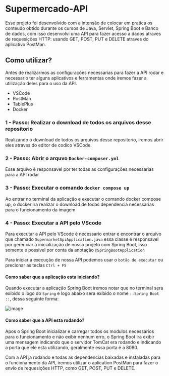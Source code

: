 # Supermercado-API

Esse projeto foi desenvolvido com a intensão de colocar em pratica os conteudo obtido durante os cursos de Java, Servlet, Spring Boot e Banco de dados, com isso desenvolvi uma API para fazer acesso a dados atraves de requesições HTTP: usando GET, POST, PUT e DELETE atraves do aplicativo PostMan.

## Como utilizar?

Antes de realizarmos as configurações necessarias para fazer a API rodar e necessario ter alguns aplicativos e ferramentas onde iremos fazer a utilização deles para o uso da API.

* VSCode
* PostMan
* TablePlus
* Docker

### 1 - Passo: Realizar o download de todos os arquivos desse repositorio

Realizando o download de todos os arquivos desse repositorio, iremos abrir eles atraves do editor de codico VSCode.

### 2 - Passo: Abrir o arquvo ```Docker-composer.yml```
Esse arquivo é responsavel por ter todas as configurações necessarias para a API rodar

### 3 - Passo: Executar o comando ```docker compose up```
Ao entrar no terminal da aplicação e executar o comando docker compose up, o docker ira realizar o download de todas dependencia necessarias para o funcionamento da imagem.

### 4 - Passo: Executar a API pelo VScode
Para executar a API pelo VScode é necessario entrar e encontrar o arquivo que chamado ```SupermarketApiApplication.java``` essa classe é responsavel por gerenciar a inicialização de nosso projeto com Spring Boot, isso somente é possivel por conta da anotação ```@SpringBootApplication```

Para iniciar a execução de nossa API podemos usar o ```botão de executar``` ou precionar as teclas ```Ctrl + F5```

#### Como saber que a aplicação esta iniciando?

Quando executar a aplicação Spring Boot iremos notar que no terminal sera exibido o logo do ```Spring``` e logo abaixo sera exibido o nome ```::Spring Boot ::```, dessa seguinte forma:

![image](https://github.com/Ghustavo516/Supermercado-API/assets/41215700/8d97958b-4ee9-4a10-a80c-d346553ac337)

#### Como saber que a API esta rodando?

Apos o Spring Boot inicializar e carregar todos os modulos necessarios para o funcionamento e não exibir nenhum erro, o Spring Boot ira exibir uma mensagem indicando que o servidor TomCat era rodando e indicando a porta que ele esta utilizando, geralmente essa porta é a 8080.

Com a API ja rodando e todas as dependencias baixadas e instaladas para o funcionamento da API, iremos utilizar o aplication PostMan para fazer o envio de requesições HTTP, como GET, POST, PUT e DELETE.


  



